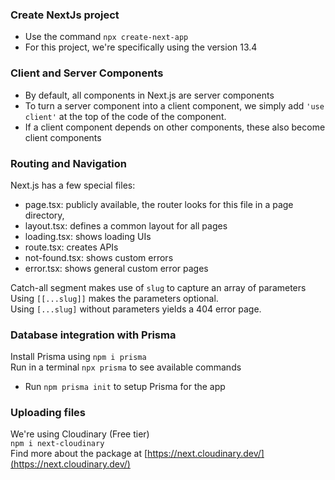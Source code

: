 ### Create NextJs project  
- Use the command ```npx create-next-app```
- For this project, we're specifically using the version 13.4  

### Client and Server Components
- By default, all components in Next.js are server components
- To turn a server component into a client component, we simply
add ```'use client'``` at the top of the code of the component.
- If a client component depends on other components, these also become client components 

### Routing and Navigation  

Next.js has a few special files:  
- page.tsx: publicly available, the router looks for this file in a page directory,
- layout.tsx: defines a common layout for all pages
- loading.tsx: shows loading UIs
- route.tsx: creates APIs
- not-found.tsx: shows custom errors
- error.tsx: shows general custom error pages

Catch-all segment makes use of ```slug``` to capture an array of parameters  
Using ```[[...slug]]``` makes the parameters optional.  
Using ```[...slug]``` without parameters yields a 404 error page.

### Database integration with Prisma
Install Prisma using ```npm i prisma```  
Run in a terminal ```npx prisma``` to see available commands  
- Run ```npm prisma init``` to setup Prisma for the app

### Uploading files
We're using Cloudinary (Free tier)  
```npm i next-cloudinary```  
Find more about the package at [https://next.cloudinary.dev/](https://next.cloudinary.dev/)